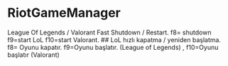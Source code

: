 # RiotGameManager
League Of Legends / Valorant Fast Shutdown / Restart. f8= shutdown f9=start LoL f10=start Valorant.  ## LoL hızlı kapatma / yeniden başlatma. f8= Oyunu kapatır. f9=Oyunu başlatır. (League of Legends) , f10=Oyunu başlatır (Valorant)
